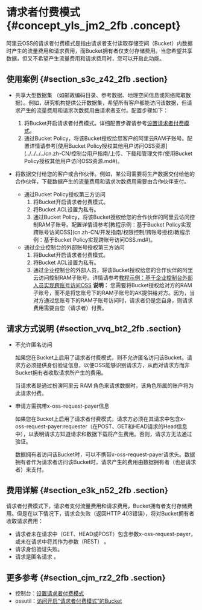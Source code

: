 # 请求者付费模式 {#concept_yls_jm2_2fb .concept}

阿里云OSS的请求者付费模式是指由请求者支付读取存储空间（Bucket）内数据时产生的流量费用和请求费用，而Bucket拥有者仅支付存储费用。当您希望共享数据，但又不希望产生流量费用和请求费用时，您可以开启此功能。

## 使用案例 {#section_s3c_z42_2fb .section}

-   共享大型数据集 （如邮政编码目录、参考数据、地理空间信息或网络爬取数据）。例如，研究机构提供公开数据集，希望所有客户都能访问该数据，但请求产生的流量费用和请求次数费用由请求者支付。配置步骤如下：
    1.  将Bucket开启请求者付费模式。详细配置步骤请参考[设置请求者付费模式](../../../../cn.zh-CN/控制台用户指南/管理存储空间/设置请求者付费模式.md#)。
    2.  通过Bucket Policy，将该Bucket授权给您客户的阿里云RAM子账号。配置详情请参考[使用Bucket Policy授权其他用户访问OSS资源](../../../../cn.zh-CN/控制台用户指南/上传、下载和管理文件/使用Bucket Policy授权其他用户访问OSS资源.md#)。
-   将数据交付给您的客户或合作伙伴。例如，某公司需要将生产数据交付给他的合作伙伴，下载数据产生的流量费用和请求次数费用需要由合作伙伴支付。

    -   通过Bucket Policy授权第三方访问
        1.  将Bucket开启请求者付费模式。
        2.  将Bucket ACL设置为私有。
        3.  通过Bucket Policy，将该Bucket授权给您的合作伙伴的阿里云访问控制RAM子账号。配置详情请参考[教程示例：基于Bucket Policy实现跨账号访问OSS](cn.zh-CN/开发指南/权限控制/跨账号授权/教程示例：基于Bucket Policy实现跨账号访问OSS.md#)。
    -   通过企业控制台的外部账号授权第三方访问
        1.  将Bucket开启请求者付费模式。
        2.  将Bucket ACL设置为私有。
        3.  通过企业控制台的外部人员，将该Bucket授权给您的合作伙伴的阿里云访问控制RAM子账号。详情请参考[教程示例：基于企业控制台外部人员实现跨账号访问OSS](cn.zh-CN/开发指南/权限控制/跨账号授权/教程示例：基于企业控制台外部人员实现跨账号访问OSS.md#)
    **说明：** 您需要将Bucket授权给对方的RAM子账号，而不是将您账号下的RAM子账号的AK提供给对方。因为，当对方通过您账号下的RAM子账号访问时，请求者仍是您自身，则请求费用需要由您（请求者）付费。


## 请求方式说明 {#section_vvq_bt2_2fb .section}

-   不允许匿名访问

    如果您在Bucket上启用了请求者付费模式，则不允许匿名访问该Bucket。请求方必须提供身份验证信息，以便OSS能够识别请求方，从而对请求方而非Bucket拥有者收取请求所产生的费用。

    当请求者是通过扮演阿里云 RAM 角色来请求数据时，该角色所属的账户将为此请求付费。

-   申请方需携带x-oss-request-payer信息

    如果您在Bucket上启用了请求者付费模式，请求方必须在其请求中包含x-oss-request-payer:requester（在POST、GET和HEAD请求的Head信息中），以表明请求方知道请求和数据下载将产生费用。否则，请求方无法通过验证。

    数据拥有者访问该Bucket时，可以不携带x-oss-request-payer请求头。数据拥有者作为请求者访问该Bucket时，请求产生的费用由数据拥有者（也是请求者）来支付。


## 费用详解 {#section_e3k_n52_2fb .section}

请求者付费模式下，请求者支付流量费用和请求费用，Bucket拥有者支付存储费用。但是在以下情况下，请求会失败（返回HTTP 403错误），将对Bucket拥有者收取请求费用：

-   请求者未在请求中（GET、HEAD或POST）包含参数x-oss-request-payer，或未在请求中将其作为参数（REST） 。
-   请求身份验证失败。
-   请求是匿名请求 。

## 更多参考 {#section_cjm_rz2_2fb .section}

-   控制台：[设置请求者付费模式](../../../../cn.zh-CN/控制台用户指南/管理存储空间/设置请求者付费模式.md#)
-   ossutil：[访问开启“请求者付费模式”的Bucket](../../../../cn.zh-CN/常用工具/命令行工具ossutil/常用命令/cp.md#li_5i7_skp_6w8)

